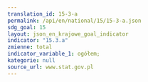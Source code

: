 ```yaml
---
translation_id: 15-3-a
permalink: /api/en/national/15/15-3-a.json
sdg_goal: 15
layout: json_en_krajowe_goal_indicator
indicator: "15.3.a"
zmienne: total
indicator_variable_1: ogółem;
kategorie: null
source_url: www.stat.gov.pl
---
```

